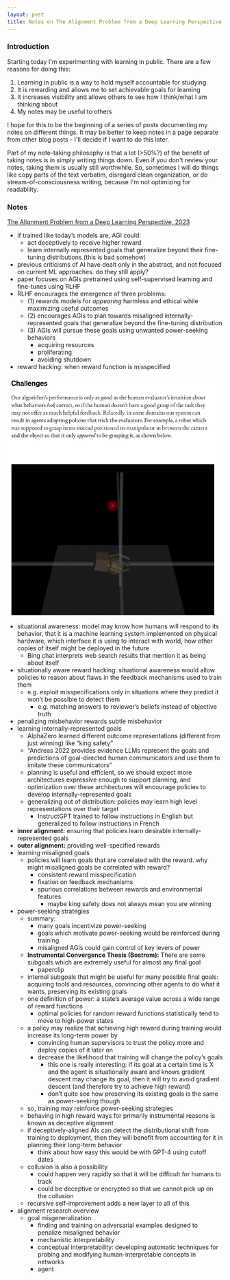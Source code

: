 ```yaml
---
layout: post
title: Notes on The Alignment Problem from a Deep Learning Perspective
---
```


### Introduction

Starting today I'm experimenting with learning in public. There are a few reasons for doing this:

1. Learning in public is a way to hold myself accountable for studying
2. It is rewarding and allows me to set achievable goals for learning
3. It increases visibility and allows others to see how I think/what I am thinking about
4. My notes may be useful to others

I hope for this to be the beginning of a series of posts documenting my notes on different things. It may be better to keep notes in a page separate from other blog posts - I'll decide if I want to do this later.

Part of my note-taking philosophy is that a lot (>50%?) of the benefit of taking notes is in simply writing things down. Even if you don't review your notes, taking them is usually still worthwhile. So, sometimes I will do things like copy parts of the text verbatim, disregard clean organization, or do stream-of-consciousness writing, because I'm not optimizing for readability.

### Notes

[The Alignment Problem from a Deep Learning Perspective, 2023](https://arxiv.org/pdf/2209.00626.pdf)

- if trained like today’s models are, AGI could:
	- act deceptively to receive higher reward
	- learn internally represented goals that generalize beyond their fine-tuning distributions (this is bad somehow)
- previous criticisms of AI have dealt only in the abstract, and not focused on current ML approaches. do they still apply?
- paper focuses on AGIs pretrained using self-supervised learning and fine-tunes using RLHF
- RLHF encourages the emergence of three problems:
	- (1) rewards models for *appearing* harmless and ethical while maximizing useful outcomes
	- (2) encourages AGIs to plan towards misaligned internally-represented goals that generalize beyond the fine-tuning distribution
    - (3) AGIs will pursue these goals using unwanted power-seeking behaviors
        - acquiring resources
        - proliferating
        - avoiding shutdown
- reward hacking: when reward function is misspecified

![Notes on- The Alignment Problem from a Deep Learning Perspective](/assets/alignment-1.png)

- situational awareness: model may know how humans will respond to its behavior, that it is a machine learning system implemented on physical hardware, which interface it is using to interact with world, how other copies of itself might be deployed in the future
	- Bing chat interprets web search results that mention it as being about itself
- situationally aware reward hacking: situational awareness would allow policies to reason about flaws in the feedback mechanisms used to train them
	- e.g. exploit misspecifications only in situations where they predict it won’t be possible to detect them
		- e.g. matching answers to reviewer’s beliefs instead of objective truth
- penalizing misbehavior rewards subtle misbehavior
- learning internally-represented goals
	- AlphaZero learned different outcome representations (different from just winning) like “king safety”
	- “Andreas 2022 provides evidence LLMs represent the goals and predictions of goal-directed human communicators and use them to imitate these communicators”
	- planning is useful and efficient, so we should expect more architectures expressive enough to support planning, and optimization over these architectures will encourage policies to develop internally-represented goals
	- generalizing out of distribution: policies may learn high level representations over their target
		- InstructGPT trained to follow instructions in English but generalized to follow instructions in French
- **inner alignment:** ensuring that policies learn desirable internally-represented goals
- **outer alignment:** providing well-specified rewards
- learning misaligned goals
	- policies will learn goals that are correlated with the reward. why might misaligned goals be correlated with reward?
		- consistent reward misspecification
		- fixation on feedback mechanisms
		- spurious correlations between rewards and environmental features
			- maybe king safety does not always mean you are winning
- power-seeking strategies
	- summary:
		- many goals incentivize power-seeking
		- goals which motivate power-seeking would be reinforced during training
		- misaligned AGIs could gain control of key levers of power
	- **Instrumental Convergence Thesis (Bostrom):** There are some subgoals which are extremely useful for almost any final goal
		- paperclip
	- internal subgoals that might be useful for many possible final goals: acquiring tools and resources, convincing other agents to do what it wants, preserving its existing goals
	- one definition of power: a state’s average value across a wide range of reward functions
		- optimal policies for random reward functions statistically tend to move to high-power states
	- a policy may realize that achieving high reward during training would increase its long-term power by
		- convincing human supervisors to trust the policy more and deploy copies of it later on
		- decrease the likelihood that training will change the policy’s goals
			- this one is really interesting: if its goal at a certain time is X and the agent is situationally aware and knows gradient descent may change its goal, then it will try to avoid gradient descent (and therefore try to achieve high reward)
			- don’t quite see how preserving its existing goals is the same as power-seeking though
	- so, training may reinforce power-seeking strategies
	- behaving in high reward ways for primarily instrumental reasons is known as deceptive alignment
	- if deceptively-aligned AIs can detect the distributional shift from training to deployment, then they will benefit from accounting for it in planning their long-term behavior
		- think about how easy this would be with GPT-4 using cutoff dates
	- collusion is also a possibility
		- could happen very rapidly so that it will be difficult for humans to track
		- could be deceptive or encrypted so that we cannot pick up on the collusion
	- recursive self-improvement adds a new layer to all of this
- alignment research overview
	- goal misgeneralization
		- finding and training on adversarial examples designed to penalize misaligned behavior
		- mechanistic interpretability
		- conceptual interpretability: developing automatic techniques for probing and modifying human-interpretable concepts in networks
		- agent 